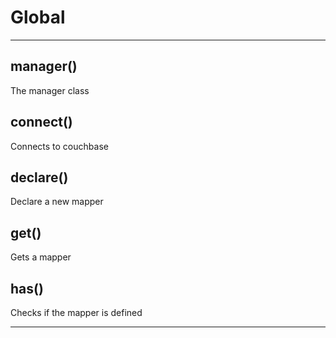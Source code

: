 Global
===





---

manager() 
-----------------------------
The manager class


connect() 
-----------------------------
Connects to couchbase


declare() 
-----------------------------
Declare a new mapper


get() 
-----------------------------
Gets a mapper


has() 
-----------------------------
Checks if the mapper is defined



---








